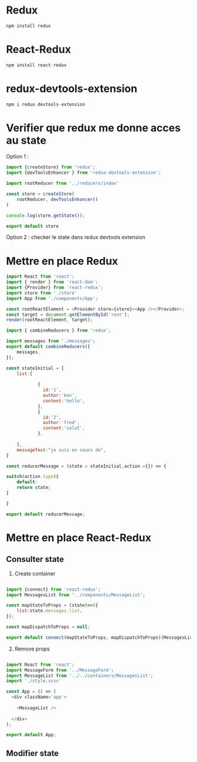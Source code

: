# Redux

```javascript
npm install redux
```

# React-Redux

```javascript
npm install react-redux
```

# redux-devtools-extension
```javascript
npm i redux-devtools-extension
```


# Verifier que redux me donne acces au state
Option 1 :
```javascript
import {createStore} from 'redux';
import {devToolsEnhancer } from 'redux-devtools-extension';

import rootReducer from '../reducers/index'

const store = createStore(
    rootReducer, devToolsEnhancer()
)

console.log(store.getState());

export default store
```

Option 2 : 
checker le state dans redux devtools extension

# Mettre en place Redux

```javascript
import React from 'react';
import { render } from 'react-dom';
import {Provider} from 'react-redux';
import store from './store'
import App from './components/App';

const rootReactElement = <Provider store={store}><App /></Provider>;
const target = document.getElementById('root');
render(rootReactElement, target);
```

```javascript
import { combineReducers } from 'redux';

import messages from './messages';
export default combineReducers({
    messages,
});
```

```javascript
const stateInitial = {
    list:[
        
            {
              id:'1',
              author:'ben',
              content:'hello',
            },
            {
              id:'2',
              author:'fred',
              content:'salut',
            },
          
    ],
    messageText:"je suis en cours de",
}

const reducerMessage = (state = stateInitial,action ={}) => {

switch(action.type){
    default: 
    return state;
}

}

export default reducerMessage;
```


# Mettre en place React-Redux

## Consulter state

1. Create container

```javascript

import {connect} from 'react-redux';
import MessagesList from '../components/MessageList';

const mapStateToProps = (state)=>({
    list:state.messages.list,
});

const mapDispatchToProps = null;

export default connect(mapStateToProps, mapDispatchToProps)(MessagesList);

```

2. Remove props

```javascript

import React from 'react';
import MessageForm from '../MessageForm';
import MessageList from '../../containers/MessagesList';
import './style.scss'

const App = () => (
  <div className='app'>
    
    <MessageList />
    
  </div>
);

export default App;

```

## Modifier state

